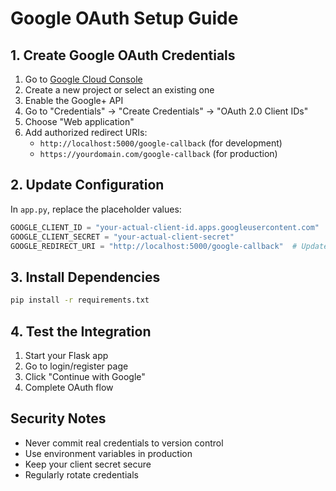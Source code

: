 # Google OAuth Setup Guide

## 1. Create Google OAuth Credentials

1. Go to [Google Cloud Console](https://console.developers.google.com/)
2. Create a new project or select an existing one
3. Enable the Google+ API
4. Go to "Credentials" → "Create Credentials" → "OAuth 2.0 Client IDs"
5. Choose "Web application"
6. Add authorized redirect URIs:
   - `http://localhost:5000/google-callback` (for development)
   - `https://yourdomain.com/google-callback` (for production)

## 2. Update Configuration

In `app.py`, replace the placeholder values:

```python
GOOGLE_CLIENT_ID = "your-actual-client-id.apps.googleusercontent.com"
GOOGLE_CLIENT_SECRET = "your-actual-client-secret"
GOOGLE_REDIRECT_URI = "http://localhost:5000/google-callback"  # Update for production
```

## 3. Install Dependencies

```bash
pip install -r requirements.txt
```

## 4. Test the Integration

1. Start your Flask app
2. Go to login/register page
3. Click "Continue with Google"
4. Complete OAuth flow

## Security Notes

- Never commit real credentials to version control
- Use environment variables in production
- Keep your client secret secure
- Regularly rotate credentials
